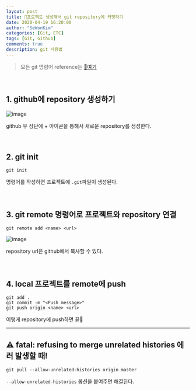 ```yaml
---
layout: post
title: 🍴프로젝트 생성해서 git repository에 커밋하기 
date: 2020-04-19 16:20:00
author: "SeWonKim"
categories: [Git, ETC]
tags: [Git, Github]
comments: true
description: git 사용법
---
```


> 모든 git 명령어 reference는 [📑여기](https://git-scm.com/docs)


　

## 1. github에 repository 생성하기

![image](https://user-images.githubusercontent.com/30452963/79682437-3e7a6700-825d-11ea-83f7-7b0c57a04ba8.png)

github 우 상단에 + 아이콘을 통해서 새로운 repository를 생성한다.


　

## 2. git init

```
git init
```
명령어를 작성하면 프로젝트에 `.git`파일이 생성된다.


　

## 3. git remote 명령어로 프로젝트와 repository 연결

```
git remote add <name> <url>
```

![image](https://user-images.githubusercontent.com/30452963/79682466-7da8b800-825d-11ea-89e4-0d9780c3a2ac.png)

repository url은 github에서 복사할 수 있다.


　

## 4. local 프로젝트를 remote에 push

```
git add .
git commit -m "<Push message>"
git push origin <name> <url>
```

이렇게 repository에 push하면 끝🎉


---

## ⚠ fatal: refusing to merge unrelated histories 에러 발생할 때!

```shell
git pull --allow-unrelated-histories origin master
```


`--allow-unrelated-histories` 옵션을 붙여주면 해결된다.

